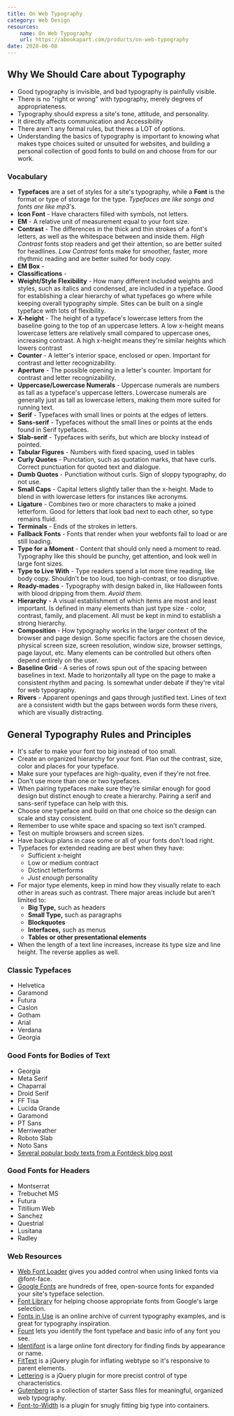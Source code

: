 ```yaml
---
title: On Web Typography
category: Web Design
resources:
    name: On Web Typography
    url: https://abookapart.com/products/on-web-typography
date: 2020-06-08
---
```


## Why We Should Care about Typography
* Good typography is invisible, and bad typography is painfully visible.
* There is no "right or wrong" with typography, merely degrees of appropriateness.
* Typography should express a site's tone, attitude, and personality.
* It directly affects communication and Accessibility
* There aren't any formal rules, but theres a LOT of options.
* Understanding the basics of typography is important to knowing what makes type choices suited or unsuited for websites, and building a personal collection of good fonts to build on and choose from for our work.

### Vocabulary

* **Typefaces** are a set of styles for a site's typography, while a **Font** is the format or type of storage for the type. *Typefaces are like songs and fonts are like mp3's.*
* **Icon Font** - Have characters filled with symbols, not letters.
* **EM** - A relative unit of measurement equal to your font size.
* **Contrast** - The differences in the thick and thin strokes of a font's letters, as well as the whitespace between and inside them. *High Contrast* fonts stop readers and get their attention, so are better suited for headlines. *Low Contrast* fonts make for smoother, faster, more rhythmic reading and are better suited for body copy.
* **EM Box** -
* **Classifications** -
* **Weight/Style Flexibility** - How many different included weights and styles, such as italics and condensed, are included in a typeface. Good for establishing a clear hierarchy of what typefaces go where while keeping overall typography simple. Sites can be built on a single typeface with lots of flexibility.
* **X-height** - The height of a typeface's lowercase letters from the baseline going to the top of an uppercase letters. A low x-height means lowercase letters are relatively small compared to uppercase ones, increasing contrast. A high x-height means they're similar heights which lowers contrast
* **Counter** - A letter's interior space, enclosed or open. Important for contrast and letter recognizability.
* **Aperture** - The possible opening in a letter's counter. Important for contrast and letter recognizability.
* **Uppercase/Lowercase Numerals** - Uppercase numerals are numbers as tall as a typeface's uppercase letters. Lowercase numerals are generally just as tall as lowercase letters, making them more suited for running text.
* **Serif** - Typefaces with small lines or points at the edges of letters.
* **Sans-serif** - Typefaces without the small lines or points at the ends found in Serif typefaces.
* **Slab-serif** -  Typefaces with serifs, but which are blocky instead of pointed.
* **Tabular Figures** - Numbers with fixed spacing, used in tables
* **Curly Quotes** - Punctation, such as quotation marks, that have curls. Correct punctuation for quoted text and dialogue.
* **Dumb Quotes** - Punctiation without curls. Sign of sloppy typography, do not use.
* **Small Caps** - Capital letters slightly taller than the x-height. Made to blend in with lowercase letters for instances like acronyms.
* **Ligature** - Combines two or more characters to make a joined letterform. Good for letters that look bad next to each other, so type remains fluid.
* **Terminals** - Ends of the strokes in letters.
* **Fallback Fonts** - Fonts that render when your webfonts fail to load or are still loading.
* **Type for a Moment** - Content that should only need a moment to read. Typography like this should be punchy, get attention, and look well in large font sizes.
* **Type to Live With** - Type readers spend a lot more time reading, like body copy. Shouldn't be too loud, too high-contrast, or too disruptive.
* **Ready-mades** - Typography with design baked in, like Halloween fonts with blood dripping from them. *Avoid them.*
* **Hierarchy** - A visual establishment of which items are most and least important. Is defined in many elements than just type size - color, contrast, family, and placement. All must be kept in mind to establish a strong hierarchy.
* **Composition** - How typography works in the larger context of the browser and page design. Some specific factors are the chosen device, physical screen size, screen resolution, window size, browser settings, page layout, etc. Many elements can be controlled but others often depend entirely on the user.
* **Baseline Grid** - A series of rows spun out of the spacing between baselines in text. Made to horizontally all type on the page to make a consistent rhythm and pacing. Is somewhat under debate if they're vital for web typography.
* **Rivers** - Apparent openings and gaps through justified text. Lines of text are a consistent width but the gaps between words form these rivers, which are visually distracting.


## General Typography Rules and Principles

* It's safer to make your font too big instead of too small.
* Create an organized hierarchy for your font. Plan out the contrast, size, color and places for your typeface.
* Make sure your typefaces are high-quality, even if they're not free.
* Don't use more than one or two typefaces.
* When pairing typefaces make sure they're similar enough for good design but distinct enough to create a hierarchy. Pairing a serif and sans-serif typeface can help with this.
* Choose one typeface and build on that one choice so the design can scale and stay consistent.
* Remember to use white space and spacing so text isn't cramped.
* Test on multiple browsers and screen sizes.
* Have backup plans in case some or all of your fonts don't load right.
* Typefaces for extended reading are best when they have:
    * Sufficient x-height
    * Low or medium contract
    * Dictinct letterforms
    * *Just enough* personality
* For major type elements, keep in mind how they visually relate to each other in areas such as contrast. There major areas include but aren't limited to:
    * **Big Type,** such as headers
    * **Small Type,** such as paragraphs
    * **Blockquotes**
    * **Interfaces,** such as menus
    * **Tables or other presentational elements**
* When the length of a text line increases, increase its type size and line height. The reverse applies as well.

### Classic Typefaces
* Helvetica
* Garamond
* Futura
* Caslon
* Gotham
* Arial
* Verdana
* Georgia

### Good Fonts for Bodies of Text

* Georgia
* Meta Serif
* Chaparral
* Droid Serif
* FF Tisa
* Lucida Grande
* Garamond
* PT Sans
* Merriweather
* Roboto Slab
* Noto Sans
* [Several popular body texts from a Fontdeck blog post](http://blog.fontdeck.com/post/23601339698/body-text-tester)

### Good Fonts for Headers
* Montserrat
* Trebuchet MS
* Futura
* Titillium Web
* Sanchez
* Questrial
* Lusitana
* Radley

### Web Resources

* [Web Font Loader](https://github.com/typekit/webfontloader) gives you added control when using linked fonts via @font-face.
* [Google Fonts](https://www.google.com/fonts) are hundreds of free, open-source fonts for expanded your site's typeface selection.
* [Font Library](http://katydecorah.com/font-library/#/) for helping choose appropriate fonts from Google's large selection.
* [Fonts in Use](http://fontsinuse.com/) is an online archive of current typography examples, and is great for typography inspiration.
* [Fount](https://fount.artequalswork.com/) lets you identify the font typeface and basic info of any font you see.
* [Identifont](http://www.identifont.com/index.html) is a large online font directory for finding finds by appearance or name.
* [FitText](http://fittextjs.com/) is a jQuery plugin for inflating webtype so it's responsive to parent elements.
* [Lettering](http://letteringjs.com/) is a jQuery plugin for more precist control of type characteristics.
* [Gutenberg](http://matejlatin.github.io/Gutenberg/) is a collection of starter Sass files for meaningful, organized web typography.
* [Font-to-Width](http://font-to-width.com/) is a plugin for snugly fitting big type into containers.
